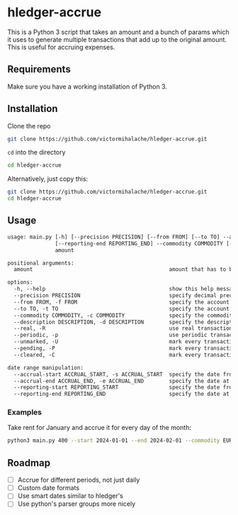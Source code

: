 # hledger-accrue

This is a Python 3 script that takes an amount and a bunch of params which it uses to generate multiple transactions that add up to the original amount. This is useful for accruing expenses.

## Requirements

Make sure you have a working installation of Python 3.

## Installation

Clone the repo

```sh
git clone https://github.com/victormihalache/hledger-accrue.git
```

`cd` into the directory

```sh
cd hledger-accrue
```

Alternatively, just copy this:

```sh
git clone https://github.com/victormihalache/hledger-accrue.git
cd hledger-accrue
```

## Usage

```txt
usage: main.py [-h] [--precision PRECISION] [--from FROM] [--to TO] --accrual-start ACCRUAL_START --accrual-end ACCRUAL_END [--reporting-start REPORTING_START]
               [--reporting-end REPORTING_END] --commodity COMMODITY [--description DESCRIPTION] [--real | --periodic] [--unmarked | --pending | --cleared]
               amount

positional arguments:
  amount                                           amount that has to be divided across periods

options:
  -h, --help                                       show this help message and exit
  --precision PRECISION                            specify decimal precision to use
  --from FROM, -f FROM                             specify the account from which to take out funds
  --to TO, -t TO                                   specify the account to which to move funds to
  --commodity COMMODITY, -c COMMODITY              specify the commodity to use
  --description DESCRIPTION, -d DESCRIPTION        specify the description to use for each transaction
  --real, -R                                       use real transactions
  --periodic, -p                                   use periodic transactions
  --unmarked, -U                                   mark every transaction as "unmarked"
  --pending, -P                                    mark every transaction as "pending"
  --cleared, -C                                    mark every transaction as "cleared"

date range manipulation:
  --accrual-start ACCRUAL_START, -s ACCRUAL_START  specify the date from which to start accruing the amount
  --accrual-end ACCRUAL_END, -e ACCRUAL_END        specify the date at which to stop accruing the amount
  --reporting-start REPORTING_START                specify the date from which to start reporting transactions
  --reporting-end REPORTING_END                    specify the date at which to stop reporting transactions
```

### Examples

Take rent for January and accrue it for every day of the month:

```sh
python3 main.py 400 --start 2024-01-01 --end 2024-02-01 --commodity EUR --description "Pay rent" -R --to "expenses:rent"
```

## Roadmap

- [ ] Accrue for different periods, not just daily
- [ ] Custom date formats
- [ ] Use smart dates similar to hledger's
- [ ] Use python's parser groups more nicely
